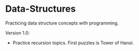 # Data-Structures
Practicing data structure concepts with programming.

Version 1.0:
- Practice recursion topics. First puzzles is Tower of Hanoi.
